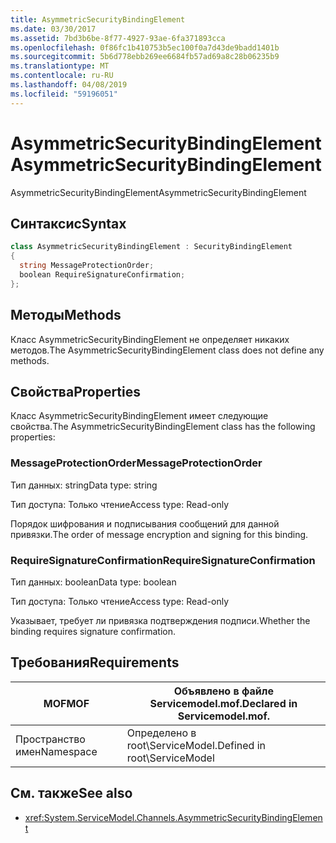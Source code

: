 ```yaml
---
title: AsymmetricSecurityBindingElement
ms.date: 03/30/2017
ms.assetid: 7bd3b6be-8f77-4927-93ae-6fa371893cca
ms.openlocfilehash: 0f86fc1b410753b5ec100f0a7d43de9badd1401b
ms.sourcegitcommit: 5b6d778ebb269ee6684fb57ad69a8c28b06235b9
ms.translationtype: MT
ms.contentlocale: ru-RU
ms.lasthandoff: 04/08/2019
ms.locfileid: "59196051"
---
```

# <a name="asymmetricsecuritybindingelement"></a><span data-ttu-id="4f39b-102">AsymmetricSecurityBindingElement</span><span class="sxs-lookup"><span data-stu-id="4f39b-102">AsymmetricSecurityBindingElement</span></span>
<span data-ttu-id="4f39b-103">AsymmetricSecurityBindingElement</span><span class="sxs-lookup"><span data-stu-id="4f39b-103">AsymmetricSecurityBindingElement</span></span>  
  
## <a name="syntax"></a><span data-ttu-id="4f39b-104">Синтаксис</span><span class="sxs-lookup"><span data-stu-id="4f39b-104">Syntax</span></span>  
  
```csharp
class AsymmetricSecurityBindingElement : SecurityBindingElement  
{  
  string MessageProtectionOrder;  
  boolean RequireSignatureConfirmation;  
};  
```  
  
## <a name="methods"></a><span data-ttu-id="4f39b-105">Методы</span><span class="sxs-lookup"><span data-stu-id="4f39b-105">Methods</span></span>  
 <span data-ttu-id="4f39b-106">Класс AsymmetricSecurityBindingElement не определяет никаких методов.</span><span class="sxs-lookup"><span data-stu-id="4f39b-106">The AsymmetricSecurityBindingElement class does not define any methods.</span></span>  
  
## <a name="properties"></a><span data-ttu-id="4f39b-107">Свойства</span><span class="sxs-lookup"><span data-stu-id="4f39b-107">Properties</span></span>  
 <span data-ttu-id="4f39b-108">Класс AsymmetricSecurityBindingElement имеет следующие свойства.</span><span class="sxs-lookup"><span data-stu-id="4f39b-108">The AsymmetricSecurityBindingElement class has the following properties:</span></span>  
  
### <a name="messageprotectionorder"></a><span data-ttu-id="4f39b-109">MessageProtectionOrder</span><span class="sxs-lookup"><span data-stu-id="4f39b-109">MessageProtectionOrder</span></span>  
 <span data-ttu-id="4f39b-110">Тип данных: string</span><span class="sxs-lookup"><span data-stu-id="4f39b-110">Data type: string</span></span>  
  
 <span data-ttu-id="4f39b-111">Тип доступа: Только чтение</span><span class="sxs-lookup"><span data-stu-id="4f39b-111">Access type: Read-only</span></span>  
  
 <span data-ttu-id="4f39b-112">Порядок шифрования и подписывания сообщений для данной привязки.</span><span class="sxs-lookup"><span data-stu-id="4f39b-112">The order of message encryption and signing for this binding.</span></span>  
  
### <a name="requiresignatureconfirmation"></a><span data-ttu-id="4f39b-113">RequireSignatureConfirmation</span><span class="sxs-lookup"><span data-stu-id="4f39b-113">RequireSignatureConfirmation</span></span>  
 <span data-ttu-id="4f39b-114">Тип данных: boolean</span><span class="sxs-lookup"><span data-stu-id="4f39b-114">Data type: boolean</span></span>  
  
 <span data-ttu-id="4f39b-115">Тип доступа: Только чтение</span><span class="sxs-lookup"><span data-stu-id="4f39b-115">Access type: Read-only</span></span>  
  
 <span data-ttu-id="4f39b-116">Указывает, требует ли привязка подтверждения подписи.</span><span class="sxs-lookup"><span data-stu-id="4f39b-116">Whether the binding requires signature confirmation.</span></span>  
  
## <a name="requirements"></a><span data-ttu-id="4f39b-117">Требования</span><span class="sxs-lookup"><span data-stu-id="4f39b-117">Requirements</span></span>  
  
|<span data-ttu-id="4f39b-118">MOF</span><span class="sxs-lookup"><span data-stu-id="4f39b-118">MOF</span></span>|<span data-ttu-id="4f39b-119">Объявлено в файле Servicemodel.mof.</span><span class="sxs-lookup"><span data-stu-id="4f39b-119">Declared in Servicemodel.mof.</span></span>|  
|---------|-----------------------------------|  
|<span data-ttu-id="4f39b-120">Пространство имен</span><span class="sxs-lookup"><span data-stu-id="4f39b-120">Namespace</span></span>|<span data-ttu-id="4f39b-121">Определено в root\ServiceModel.</span><span class="sxs-lookup"><span data-stu-id="4f39b-121">Defined in root\ServiceModel</span></span>|  
  
## <a name="see-also"></a><span data-ttu-id="4f39b-122">См. также</span><span class="sxs-lookup"><span data-stu-id="4f39b-122">See also</span></span>

- <xref:System.ServiceModel.Channels.AsymmetricSecurityBindingElement>
